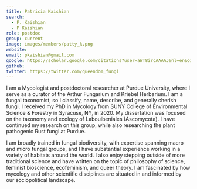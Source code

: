 ```yaml
---
title: Patricia Kaishian
search:
  - P. Kaishian
  - P Kaishian
role: postdoc
group: current
image: images/members/patty_k.png
website: 
email: pkaishian@gmail.com
google: https://scholar.google.com/citations?user=aWT8ircAAAAJ&hl=en&oi=sra
github: 
twitter: https://twitter.com/queendom_fungi
---
```


I am a Mycologist and postdoctoral researcher at Purdue University, where I serve as a curator of the Arthur Fungarium and Kriebel Herbarium. I am a fungal taxonomist, so I classify, name, describe, and generally cherish fungi. I received my PhD in Mycology from SUNY College of Environmental Science & Forestry in Syracuse, NY, in 2020. My dissertation was focused on the taxonomy and ecology of Laboulbeniales (Ascomycota). I have continued my research on this group, while also researching the plant pathogenic Rust fungi at Purdue.  

I am broadly trained in fungal biodiversity, with expertise spanning macro and micro fungal groups, and I have substantial experience working in a variety of habitats around the world.  I also enjoy stepping outside of more traditional science and have written on the topic of philosophy of science, feminist bioscience, ecofeminism, and queer theory. I am fascinated by how mycology and other scientific disciplines are situated in and informed by our sociopolitical landscape. 
